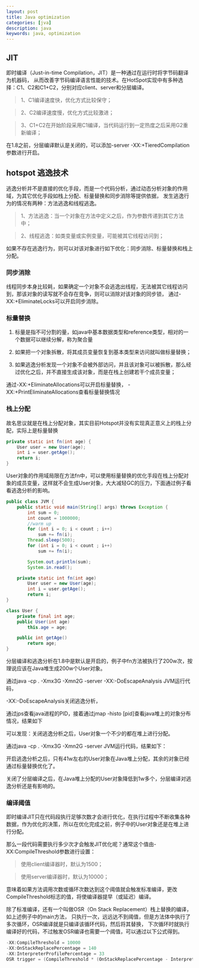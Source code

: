 ```yaml
---
layout: post
title: Java optimization
categories: [jva]
description: java
keywords: java, optimization
---
```


## JIT

即时编译（Just-in-time Compilation，JIT）是一种通过在运行时将字节码翻译为机器码，
从而改善字节码编译语言性能的技术。在HotSpot实现中有多种选择：C1、C2和C1+C2，分别对应client、server和分层编译。

> 1、C1编译速度快，优化方式比较保守；

> 2、C2编译速度慢，优化方式比较激进；

> 3、C1+C2在开始阶段采用C1编译，当代码运行到一定热度之后采用G2重新编译；

在1.8之前，分层编译默认是关闭的，可以添加-server -XX:+TieredCompilation参数进行开启。


## hotspot 逃逸技术

逃逸分析并不是直接的优化手段，而是一个代码分析，通过动态分析对象的作用域，为其它优化手段如栈上分配、标量替换和同步消除等提供依据，
发生逃逸行为的情况有两种：方法逃逸和线程逃逸。

> 1、方法逃逸：当一个对象在方法中定义之后，作为参数传递到其它方法中；

> 2、线程逃逸：如类变量或实例变量，可能被其它线程访问到；
  
如果不存在逃逸行为，则可以对该对象进行如下优化：同步消除、标量替换和栈上分配。

### 同步消除

线程同步本身比较耗，如果确定一个对象不会逃逸出线程，无法被其它线程访问到，那该对象的读写就不会存在竞争，则可以消除对该对象的同步锁，
通过-XX:+EliminateLocks可以开启同步消除。

### 标量替换

1. 标量是指不可分割的量，如java中基本数据类型和reference类型，相对的一个数据可以继续分解，称为聚合量

2. 如果把一个对象拆散，将其成员变量恢复到基本类型来访问就叫做标量替换；

3. 如果逃逸分析发现一个对象不会被外部访问，并且该对象可以被拆散，那么经过优化之后，并不直接生成该对象，而是在栈上创建若干个成员变量；

通过-XX:+EliminateAllocations可以开启标量替换， -XX:+PrintEliminateAllocations查看标量替换情况

### 栈上分配

故名思议就是在栈上分配对象，其实目前Hotspot并没有实现真正意义上的栈上分配，实际上是标量替换

```java
private static int fn(int age) {
    User user = new User(age);
    int i = user.getAge();
    return i;
}
```

User对象的作用域局限在方法fn中，可以使用标量替换的优化手段在栈上分配对象的成员变量，这样就不会生成User对象，大大减轻GC的压力，下面通过例子看看逃逸分析的影响。

```java
public class JVM {
    public static void main(String[] args) throws Exception {
        int sum = 0;
        int count = 1000000;
        //warm up
        for (int i = 0; i < count ; i++)
            sum += fn(i);
        Thread.sleep(500);
        for (int i = 0; i < count ; i++)
            sum += fn(i);

        System.out.println(sum);
        System.in.read();

    private static int fn(int age)
        User user = new User(age);
        int i = user.getAge();
        return i;
}

class User {
    private final int age;
    public User(int age)
        this.age = age;

    public int getAge()
        return age;
}
```

分层编译和逃逸分析在1.8中是默认是开启的，例子中fn方法被执行了200w次，按理说应该在Java堆生成200w个User对象。

通过java -cp . -Xmx3G -Xmn2G -server -XX:-DoEscapeAnalysis  JVM运行代码，

-XX:-DoEscapeAnalysis关闭逃逸分析，

通过jps查看java进程的PID，接着通过jmap -histo [pid]查看java堆上的对象分布情况，结果如下

可以发现：关闭逃逸分析之后，User对象一个不少的都在堆上进行分配。

通过java -cp . -Xmx3G -Xmn2G -server JVM运行代码，结果如下：

开启逃逸分析之后，只有41w左右的User对象在Java堆上分配，其余的对象已经通过标量替换优化了。

关闭了分层编译之后，在Java堆上分配的User对象降低到1w多个，分层编译对逃逸分析还是有影响的。

### 编译阈值

即时编译JIT只在代码段执行足够次数才会进行优化，在执行过程中不断收集各种数据，作为优化的决策，所以在优化完成之前，例子中的User对象还是在堆上进行分配。


那么一段代码需要执行多少次才会触发JIT优化呢？通常这个值由-XX:CompileThreshold参数进行设置：

> 使用client编译器时，默认为1500；

> 使用server编译器时，默认为10000；

意味着如果方法调用次数或循环次数达到这个阈值就会触发标准编译，更改CompileThreshold标志的值，将使编译器提早（或延迟）编译。

除了标准编译，还有一个叫做OSR（On Stack Replacement）栈上替换的编译，如上述例子中的main方法，
只执行一次，远远达不到阈值，但是方法体中执行了多次循环，OSR编译就是只编译该循环代码，然后将其替换，
下次循环时就执行编译好的代码，不过触发OSR编译也需要一个阈值，可以通过以下公式得到。
 
```java
-XX:CompileThreshold = 10000 
-XX:OnStackReplacePercentage = 140
-XX:InterpreterProfilePercentage = 33
OSR trigger = (CompileThreshold * (OnStackReplacePercentage - InterpreterProfilePercentage)) / 100 = 10700
```





